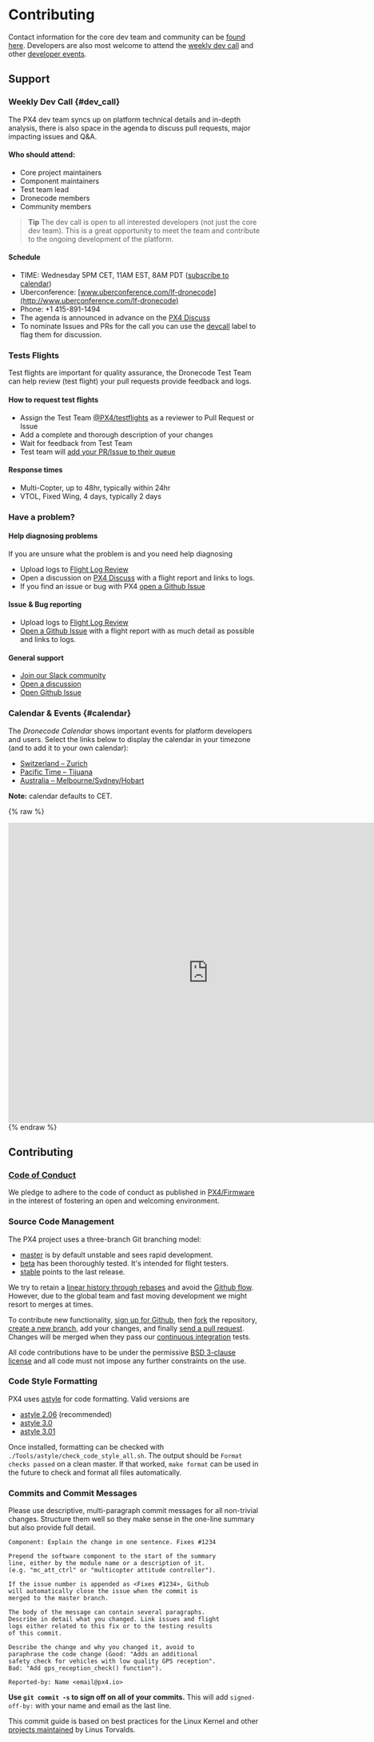# Contributing

Contact information for the core dev team and community can be [found here](../README.md#support). 
Developers are also most welcome to attend the [weekly dev call](#dev_call) and other [developer events](#calendar).

## Support

### Weekly Dev Call {#dev_call}

The PX4 dev team syncs up on platform technical details and in-depth analysis, there is also space in the agenda to discuss pull requests, major impacting issues and Q&A.

#### Who should attend:

* Core project maintainers
* Component maintainers
* Test team lead
* Dronecode members
* Community members

> **Tip** The dev call is open to all interested developers (not just the core dev team). 
> This is a great opportunity to meet the team and contribute to the ongoing development of the platform.

#### Schedule

* TIME: Wednesday 5PM CET, 11AM EST, 8AM PDT \([subscribe to calendar](https://calendar.google.com/calendar/ical/px4.io_fs35jm7ugmvahv5juhhr3tkkf0%40group.calendar.google.com/public/basic.ics)\)
* Uberconference: [www.uberconference.com/lf-dronecode](http://www.uberconference.com/lf-dronecode)
* Phone: +1 415-891-1494
* The agenda is announced in advance on the [PX4 Discuss](http://discuss.px4.io/c/weekly-dev-call)
* To nominate Issues and PRs for the call you can use the [devcall](https://github.com/PX4/Firmware/labels/devcall) label to flag them for discussion.

### Tests Flights

Test flights are important for quality assurance, the Dronecode Test Team can help review (test flight) your pull requests provide feedback and logs.

#### How to request test flights

* Assign the Test Team [@PX4/testflights](https://github.com/orgs/PX4/teams/testflights) as a reviewer to Pull Request or Issue
* Add a complete and thorough description of your changes
* Wait for feedback from Test Team
* Test team will [add your PR/Issue to their queue](https://github.com/PX4/Firmware/projects/18)

#### Response times

* Multi-Copter, up to 48hr, typically within 24hr
* VTOL, Fixed Wing, 4 days, typically 2 days

### Have a problem?

#### Help diagnosing problems

If you are unsure what the problem is and you need help diagnosing

* Upload logs to [Flight Log Review](http://logs.px4.io/)
* Open a discussion on [PX4 Discuss](http://discuss.px4.io/) with a flight report and links to logs.
* If you find an issue or bug with PX4 [open a Github Issue](https://github.com/PX4/Devguide/issues)

#### Issue & Bug reporting

* Upload logs to [Flight Log Review](http://logs.px4.io/)
* [Open a Github Issue](https://github.com/PX4/Devguide/issues) with a flight report with as much detail as possible and links to logs.

#### General support
* [Join our Slack community](http://slack.px4.io/)
* [Open a discussion](http://discuss.px4.io)
* [Open Github Issue](https://github.com/PX4/Devguide/issues)


### Calendar & Events {#calendar}

The *Dronecode Calendar* shows important events for platform developers and users. 
Select the links below to display the calendar in your timezone (and to add it to your own calendar):
* [Switzerland – Zurich](https://calendar.google.com/calendar/embed?src=linuxfoundation.org_g21tvam24m7pm7jhev01bvlqh8%40group.calendar.google.com&ctz=Europe%2FZurich)
* [Pacific Time – Tijuana](https://calendar.google.com/calendar/embed?src=linuxfoundation.org_g21tvam24m7pm7jhev01bvlqh8%40group.calendar.google.com&ctz=America%2FTijuana)
* [Australia – Melbourne/Sydney/Hobart](https://calendar.google.com/calendar/embed?src=linuxfoundation.org_g21tvam24m7pm7jhev01bvlqh8%40group.calendar.google.com&ctz=Australia%2FSydney)

**Note:** calendar defaults to CET.


{% raw %}
<iframe src="https://calendar.google.com/calendar/embed?title=Dronecode%20Calendar&amp;mode=WEEK&amp;height=600&amp;wkst=1&amp;bgcolor=%23FFFFFF&amp;src=linuxfoundation.org_g21tvam24m7pm7jhev01bvlqh8%40group.calendar.google.com&amp;color=%23691426&amp;ctz=Europe%2FZurich" style="border-width:0" width="800" height="600" frameborder="0" scrolling="no"></iframe>
{% endraw %}


## Contributing

### [Code of Conduct](https://github.com/PX4/Firmware/blob/master/CODE_OF_CONDUCT.md)

We pledge to adhere to the code of conduct as published in [PX4/Firmware](https://github.com/PX4/Firmware/blob/master/CODE_OF_CONDUCT.md) in the interest of fostering an open and welcoming environment.


### Source Code Management

The PX4 project uses a three-branch Git branching model:

* [master](https://github.com/px4/firmware/tree/master) is by default unstable and sees rapid development.
* [beta](https://github.com/px4/firmware/tree/beta) has been thoroughly tested. It's intended for flight testers.
* [stable](https://github.com/px4/firmware/tree/stable) points to the last release.

We try to retain a [linear history through rebases](https://www.atlassian.com/git/tutorials/rewriting-history) and avoid the [Github flow](https://guides.github.com/introduction/flow/). However, due to the global team and fast moving development we might resort to merges at times.

To contribute new functionality, [sign up for Github](https://help.github.com/articles/signing-up-for-a-new-github-account/), then [fork](https://help.github.com/articles/fork-a-repo/) the repository, [create a new branch](https://help.github.com/articles/creating-and-deleting-branches-within-your-repository/), add your changes, and finally [send a pull request](https://help.github.com/articles/using-pull-requests/). Changes will be merged when they pass our [continuous integration](https://en.wikipedia.org/wiki/Continuous_integration) tests.

All code contributions have to be under the permissive [BSD 3-clause license](https://opensource.org/licenses/BSD-3-Clause) and all code must not impose any further constraints on the use.

### Code Style Formatting

PX4 uses [astyle](http://astyle.sourceforge.net/) for code formatting. Valid versions are
* [astyle 2.06](https://sourceforge.net/projects/astyle/files/astyle/astyle%202.06/) (recommended)
* [astyle 3.0](https://sourceforge.net/projects/astyle/files/astyle/astyle%203.0/)
* [astyle 3.01](https://sourceforge.net/projects/astyle/files/)

Once installed, formatting can be checked with `./Tools/astyle/check_code_style_all.sh`. The output should be `Format checks passed` on a clean master. If that worked, `make format` can be used in the future to check and format all files automatically.


### Commits and Commit Messages

Please use descriptive, multi-paragraph commit messages for all non-trivial changes. Structure them well so they make sense in the one-line summary but also provide full detail.

```
Component: Explain the change in one sentence. Fixes #1234

Prepend the software component to the start of the summary
line, either by the module name or a description of it.
(e.g. "mc_att_ctrl" or "multicopter attitude controller").

If the issue number is appended as <Fixes #1234>, Github
will automatically close the issue when the commit is
merged to the master branch.

The body of the message can contain several paragraphs.
Describe in detail what you changed. Link issues and flight
logs either related to this fix or to the testing results
of this commit.

Describe the change and why you changed it, avoid to
paraphrase the code change (Good: "Adds an additional
safety check for vehicles with low quality GPS reception".
Bad: "Add gps_reception_check() function").

Reported-by: Name <email@px4.io>
```

**Use **`git commit -s`** to sign off on all of your commits.** This will add `signed-off-by:` with your name and email as the last line.

This commit guide is based on best practices for the Linux Kernel and other [projects maintained](https://github.com/torvalds/subsurface/blob/a48494d2fbed58c751e9b7e8fbff88582f9b2d02/README#L88-L115) by Linus Torvalds.
